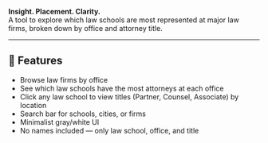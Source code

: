 **Insight. Placement. Clarity.**  
A tool to explore which law schools are most represented at major law firms, broken down by office and attorney title.

---

## 🚀 Features

- Browse law firms by office
- See which law schools have the most attorneys at each office
- Click any law school to view titles (Partner, Counsel, Associate) by location
- Search bar for schools, cities, or firms
- Minimalist gray/white UI
- No names included — only law school, office, and title
